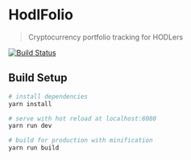 # HodlFolio

> Cryptocurrency portfolio tracking for HODLers

[![Build Status](https://travis-ci.org/mariosvlad/hodlfolio.svg?branch=master)](https://travis-ci.org/mariosvlad/hodlfolio)

## Build Setup

``` bash
# install dependencies
yarn install

# serve with hot reload at localhost:8080
yarn run dev

# build for production with minification
yarn run build
```
